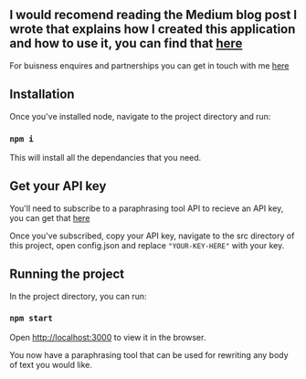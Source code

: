 
  
## I would recomend reading the Medium blog post I wrote that explains how I created this application and how to use it, you can find that [here](https://medium.com/@healthytechguy)

For buisness enquires and partnerships you can get in touch with me [here](https://rob-oconnor.com/) 

## Installation

Once you've installed node, navigate to the project directory and run:

### `npm i `

This will install all the dependancies that you need.

##  Get your API key

You'll need to subscribe to a paraphrasing tool API to recieve an API key,
you can get that [here](https://rapidapi.com/healthytechguy/api/paraphrasing-tool1)

Once you've subscribed, copy your API key, navigate to the src directory of this project, open config.json and replace `"YOUR-KEY-HERE"` with your key. 
  

## Running the project

In the project directory, you can run:

### `npm start`

 
Open [http://localhost:3000](http://localhost:3000) to view it in the browser.

You now have a paraphrasing tool that can be used for rewriting any body of text you would like. 
